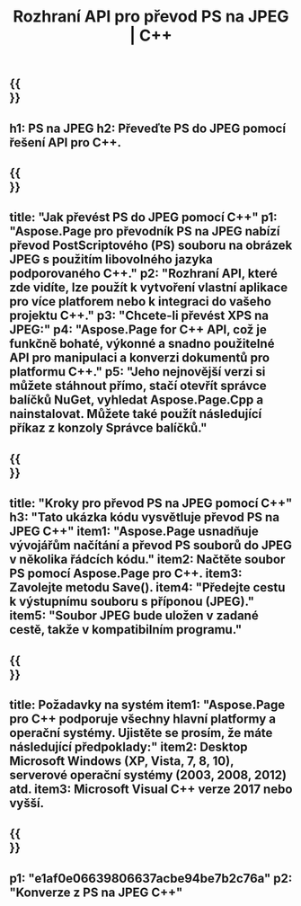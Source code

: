 ﻿---
translation: true
template: /_templates/_conversion-child-cpp.md
title: Rozhraní API pro převod PS na JPEG | C++
url: /cpp/conversion/ps-to-jpeg/
description: Převod PS do JPEG poskytuje Aspose.Page pro řešení C++ API. Pracuje v C++ Runtime Environment pro Windows 32 bit, Windows 64 bit a Linux 64 bit.
informat: PS
outformat: JPEG
otherformats: XPS EPS
---

{{<section banner>}}
---
h1: PS na JPEG
h2: Převeďte PS do JPEG pomocí řešení API pro C++.
---

{{<section overview>}}
---
title: "Jak převést PS do JPEG pomocí C++"
p1: "Aspose.Page pro převodník PS na JPEG nabízí převod PostScriptového (PS) souboru na obrázek JPEG s použitím libovolného jazyka podporovaného C++."
p2: "Rozhraní API, které zde vidíte, lze použít k vytvoření vlastní aplikace pro více platforem nebo k integraci do vašeho projektu C++."
p3: "Chcete-li převést XPS na JPEG:"
p4: "Aspose.Page for C++ API, což je funkčně bohaté, výkonné a snadno použitelné API pro manipulaci a konverzi dokumentů pro platformu C++."
p5: "Jeho nejnovější verzi si můžete stáhnout přímo, stačí otevřít správce balíčků NuGet, vyhledat Aspose.Page.Cpp a nainstalovat. Můžete také použít následující příkaz z konzoly Správce balíčků."
---

{{<section feature1>}}
---
title: "Kroky pro převod PS na JPEG pomocí C++"
h3: "Tato ukázka kódu vysvětluje převod PS na JPEG C++"
item1: "Aspose.Page usnadňuje vývojářům načítání a převod PS souborů do JPEG v několika řádcích kódu."
item2: Načtěte soubor PS pomocí Aspose.Page pro C++.
item3: Zavolejte metodu Save().
item4: "Předejte cestu k výstupnímu souboru s příponou (JPEG)."
item5: "Soubor JPEG bude uložen v zadané cestě, takže v kompatibilním programu."
---

{{<section feature2>}}
---
title: Požadavky na systém
item1: "Aspose.Page pro C++ podporuje všechny hlavní platformy a operační systémy. Ujistěte se prosím, že máte následující předpoklady:"
item2: Desktop Microsoft Windows (XP, Vista, 7, 8, 10), serverové operační systémy (2003, 2008, 2012) atd.
item3: Microsoft Visual C++ verze 2017 nebo vyšší.
---

{{<section gist>}}
---
p1: "e1af0e06639806637acbe94be7b2c76a"
p2: "Konverze z PS na JPEG C++"
---
